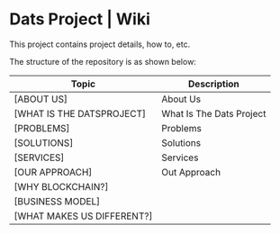 # Dats Project | Wiki

This project contains project details, how to, etc.

The structure of the repository is as shown below:

| Topic                                                 | Description                                                   |
| ----------------------------------------------------- | ------------------------------------------------------------- |
| [ABOUT US]                                            | About Us                                                      |
| [WHAT IS THE DATSPROJECT]                             | What Is The Dats Project                                      |
| [PROBLEMS]                                            | Problems                                                      |
| [SOLUTIONS]                                           | Solutions                                                     |
| [SERVICES]                                            | Services                                                      |
| [OUR APPROACH]                                        | Out Approach                                                  |
| [WHY BLOCKCHAIN?]                                     |                                                               |
| [BUSINESS MODEL]                                      |                                                               |
| [WHAT MAKES US DIFFERENT?]                            |                                                               |

